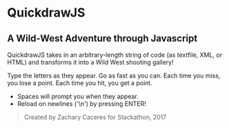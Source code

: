 # QuickdrawJS
## A Wild-West Adventure through Javascript

QuickdrawJS takes in an arbitrary-length string of code (as textfile, XML, or HTML) and transforms it into a Wild West shooting gallery!

Type the letters as they appear. Go as fast as you can. Each time you miss, you lose a point. Each time you hit, you get a point.

- Spaces will prompt you when they appear.
- Reload on newlines ('\n') by pressing ENTER!

> Created by Zachary Caceres for Stackathon, 2017
